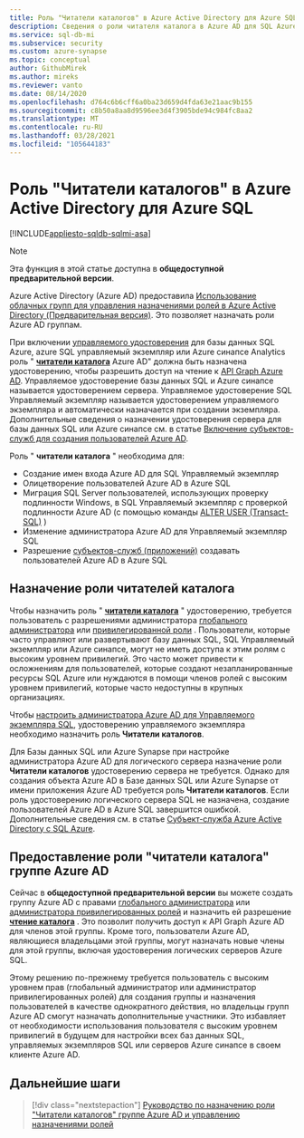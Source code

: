 ```yaml
---
title: Роль "Читатели каталогов" в Azure Active Directory для Azure SQL
description: Сведения о роли читателя каталога в Azure AD для SQL Azure.
ms.service: sql-db-mi
ms.subservice: security
ms.custom: azure-synapse
ms.topic: conceptual
author: GithubMirek
ms.author: mireks
ms.reviewer: vanto
ms.date: 08/14/2020
ms.openlocfilehash: d764c6b6cff6a0ba23d659d4fda63e21aac9b155
ms.sourcegitcommit: c8b50a8aa8d9596ee3d4f3905bde94c984fc8aa2
ms.translationtype: MT
ms.contentlocale: ru-RU
ms.lasthandoff: 03/28/2021
ms.locfileid: "105644183"
---
```

# <a name="directory-readers-role-in-azure-active-directory-for-azure-sql"></a>Роль "Читатели каталогов" в Azure Active Directory для Azure SQL

[!INCLUDE[appliesto-sqldb-sqlmi-asa](../includes/appliesto-sqldb-sqlmi-asa.md)]

> [!NOTE]
> Эта функция в этой статье доступна в **общедоступной предварительной версии**.

Azure Active Directory (Azure AD) предоставила [Использование облачных групп для управления назначениями ролей в Azure Active Directory (Предварительная версия)](../../active-directory/roles/groups-concept.md). Это позволяет назначать роли Azure AD группам.

При включении [управляемого удостоверения](../../active-directory/managed-identities-azure-resources/overview.md#managed-identity-types) для базы данных SQL Azure, azure SQL управляемый экземпляр или Azure синапсе Analytics роль " [**читатели каталога**](../../active-directory/roles/permissions-reference.md#directory-readers) Azure AD" должна быть назначена удостоверению, чтобы разрешить доступ на чтение к [API Graph Azure AD](/graph/migrate-azure-ad-graph-planning-checklist). Управляемое удостоверение базы данных SQL и Azure синапсе называется удостоверением сервера. Управляемое удостоверение SQL Управляемый экземпляр называется удостоверением управляемого экземпляра и автоматически назначается при создании экземпляра. Дополнительные сведения о назначении удостоверения сервера для базы данных SQL или Azure синапсе см. в статье [Включение субъектов-служб для создания пользователей Azure AD](authentication-aad-service-principal.md#enable-service-principals-to-create-azure-ad-users).

Роль " **читатели каталога** " необходима для:

- Создание имен входа Azure AD для SQL Управляемый экземпляр
- Олицетворение пользователей Azure AD в Azure SQL
- Миграция SQL Server пользователей, использующих проверку подлинности Windows, в SQL Управляемый экземпляр с проверкой подлинности Azure AD (с помощью команды [ALTER USER (Transact-SQL)](/sql/t-sql/statements/alter-user-transact-sql?view=azuresqldb-mi-current&preserve-view=true#d-map-the-user-in-the-database-to-an-azure-ad-login-after-migration) )
- Изменение администратора Azure AD для Управляемый экземпляр SQL
- Разрешение [субъектов-служб (приложений)](authentication-aad-service-principal.md) создавать пользователей Azure AD в Azure SQL

## <a name="assigning-the-directory-readers-role"></a>Назначение роли читателей каталога

Чтобы назначить роль " [**читатели каталога**](../../active-directory/roles/permissions-reference.md#directory-readers) " удостоверению, требуется пользователь с разрешениями администратора [глобального администратора](../../active-directory/roles/permissions-reference.md#global-administrator) или [привилегированной роли](../../active-directory/roles/permissions-reference.md#privileged-role-administrator) . Пользователи, которые часто управляют или развертывают базу данных SQL, SQL Управляемый экземпляр или Azure синапсе, могут не иметь доступа к этим ролям с высоким уровнем привилегий. Это часто может привести к осложнениям для пользователей, которые создают незапланированные ресурсы SQL Azure или нуждаются в помощи членов ролей с высоким уровнем привилегий, которые часто недоступны в крупных организациях.

Чтобы [настроить администратора Azure AD для Управляемого экземпляра SQL](authentication-aad-configure.md#provision-azure-ad-admin-sql-managed-instance), удостоверению управляемого экземпляра необходимо назначить роль **Читатели каталогов**. 

Для Базы данных SQL или Azure Synapse при настройке администратора Azure AD для логического сервера назначение роли **Читатели каталогов** удостоверению сервера не требуется. Однако для создания объекта Azure AD в Базе данных SQL или Azure Synapse от имени приложения Azure AD требуется роль **Читатели каталогов**. Если роль удостоверению логического сервера SQL не назначена, создание пользователей Azure AD в Azure SQL завершится ошибкой. Дополнительные сведения см. в статье [Субъект-служба Azure Active Directory с SQL Azure](authentication-aad-service-principal.md).

## <a name="granting-the-directory-readers-role-to-an-azure-ad-group"></a>Предоставление роли "читатели каталога" группе Azure AD

Сейчас в **общедоступной предварительной версии** вы можете создать группу Azure AD с правами [глобального администратора](../../active-directory/roles/permissions-reference.md#global-administrator) или [администратора привилегированных ролей](../../active-directory/roles/permissions-reference.md#privileged-role-administrator) и назначить ей разрешение [**чтение каталога**](../../active-directory/roles/permissions-reference.md#directory-readers) . Это позволит получить доступ к API Graph Azure AD для членов этой группы. Кроме того, пользователи Azure AD, являющиеся владельцами этой группы, могут назначать новые члены для этой группы, включая удостоверения логических серверов Azure SQL.

Этому решению по-прежнему требуется пользователь с высоким уровнем прав (глобальный администратор или администратор привилегированных ролей) для создания группы и назначения пользователей в качестве однократного действия, но владельцы групп Azure AD смогут назначать дополнительные участники. Это избавляет от необходимости использования пользователя с высоким уровнем привилегий в будущем для настройки всех баз данных SQL, управляемых экземпляров SQL или серверов Azure синапсе в своем клиенте Azure AD.

## <a name="next-steps"></a>Дальнейшие шаги

> [!div class="nextstepaction"]
> [Руководство по назначению роли "Читатели каталогов" группе Azure AD и управлению назначениями ролей](authentication-aad-directory-readers-role-tutorial.md)